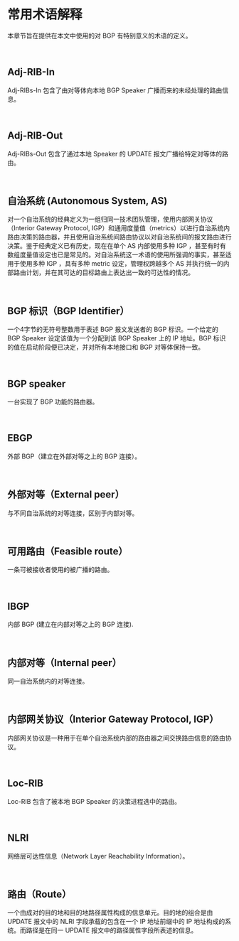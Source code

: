  # 常用术语解释

本章节旨在提供在本文中使用的对 BGP 有特别意义的术语的定义。

&emsp;

## Adj-RIB-In
Adj-RIBs-In 包含了由对等体向本地 BGP Speaker 广播而来的未经处理的路由信息。

&emsp;

## Adj-RIB-Out
Adj-RIBs-Out 包含了通过本地 Speaker 的 UPDATE 报文广播给特定对等体的路由。

&emsp;

## 自治系统 (Autonomous System, AS)
对一个自治系统的经典定义为一组归同一技术团队管理，使用内部网关协议（Interior Gateway Protocol, IGP）和通用度量值（metrics）以进行自治系统内路由决策的路由器，并且使用自治系统间路由协议以对自治系统间的报文路由进行决策。鉴于经典定义已有历史，现在在单个 AS 内部使用多种 IGP ，甚至有时有数组度量值设定也已是常见的。对自治系统这一术语的使用所强调的事实，甚至适用于使用多种 IGP ，具有多种 metric 设定，管理权跨越多个 AS 并执行统一的内部路由计划，并在其可达的目标路由上表达出一致的可达性的情况。

&emsp;

## BGP 标识（BGP Identifier）
一个4字节的无符号整数用于表述 BGP 报文发送者的 BGP 标识。一个给定的 BGP Speaker 设定该值为一个分配到该 BGP Speaker 上的 IP 地址。BGP 标识的值在启动阶段便已决定，并对所有本地接口和 BGP 对等体保持一致。

&emsp;

## BGP speaker
一台实现了 BGP 功能的路由器。

&emsp;

## EBGP
外部 BGP（建立在外部对等之上的 BGP 连接）。

&emsp;

## 外部对等（External peer）
与不同自治系统的对等连接，区别于内部对等。

&emsp;

## 可用路由（Feasible route）
一条可被接收者使用的被广播的路由。

&emsp;

## IBGP
内部 BGP (建立在内部对等之上的 BGP 连接).

&emsp;

## 内部对等（Internal peer）
同一自治系统内的对等连接。

&emsp;

## 内部网关协议（Interior Gateway Protocol, IGP）
内部网关协议是一种用于在单个自治系统内部的路由器之间交换路由信息的路由协议。

&emsp;

## Loc-RIB
Loc-RIB 包含了被本地 BGP Speaker 的决策进程选中的路由。

&emsp;

## NLRI
网络层可达性信息（Network Layer Reachability Information）。

&emsp;

## 路由（Route）
一个由成对的目的地和目的地路径属性构成的信息单元。目的地的组合是由 UPDATE 报文中的 NLRI 字段承载的包含在一个 IP 地址前缀中的 IP 地址构成的系统。而路径是在同一 UPDATE 报文中的路径属性字段所表述的信息。